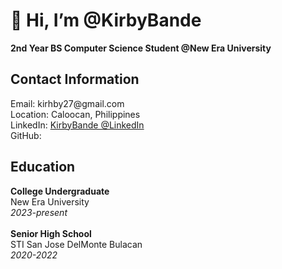 <h1>👋 Hi, I’m @KirbyBande</h1>
<b>2nd Year BS Computer Science Student @New Era University</b>

<h2>Contact Information</h2>
Email: kirhby27@gmail.com <br>
Location: Caloocan, Philippines<br>
LinkedIn: <a href=https://www.linkedin.com/in/kirby-bande-046264294/>KirbyBande @LinkedIn</a><br>
GitHub: <br>



<h2>Education</h2>
<b>College Undergraduate</b><br>
New Era University<br>
<i>2023-present</i><br><br>
<b>Senior High School</b><br>
STI San Jose DelMonte Bulacan <br>
<i>2020-2022</i><br>

<!---
KirbyBande/KirbyBande is a ✨ special ✨ repository because its `README.md` (this file) appears on your GitHub profile.
You can click the Preview link to take a look at your changes.
--->
